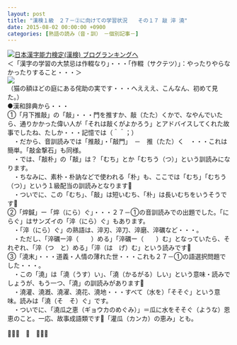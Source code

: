 ```yaml
---
layout: post
title: "漢検１級　２７－②に向けての学習状況　　その１７ 敲 淬 澆"
date: 2015-08-02 00:00:00 +0900
categories: [熟語の読み（音・訓）　－個別記事－]
---
```


[![](/syuusyuu9701/assets/images/漢検１級-２７－②に向けての学習状況-その１７-敲-淬-澆-br_c_3028_1.gif)](http://blog.with2.net/link.php?1659096:3028 "日本漢字能力検定(漢検) ブログランキングへ")[日本漢字能力検定(漢検) ブログランキングへ](http://blog.with2.net/link.php?1659096:3028)  
＜「漢字の学習の大禁忌は作輟なり」・・・「作輟（サクテツ）」：やったりやらなかったりすること・・・＞  
![](/syuusyuu9701/assets/images/漢検１級-２７－②に向けての学習状況-その１７-敲-淬-澆-719109a9fe104813537687e3766a4c76.jpg)  
（猫の額ほどの庭にある侘助の実です・・・へえええ、こんなん、初めて見た。）  
●漢和辞典から・・・  
①「月下推敲」の「敲」・・・門を推すか、敲（たた）くかで、なやんでいたら、通りかかった偉い人が「それは敲くがよかろう」とアドバイスしてくれた故事でしたね、たしか・・・記憶では（＾＾；）  
　・だから、音訓読みでは「推敲」・「敲門」　－　推（たた）く　・・・これは簡単。「敲金撃石」も同様。  
　・では、「敲朴」の「敲」は？「むち」とか「むちう（つ）」という訓読みになります。　  
　・ちなみに、素朴・朴訥などで使われる「朴」も、ここでは「むち」「むちう（つ）」という１級配当の訓読みとなります👋  
　・ついでに、この「むち」、「敲」は短いむち、「朴」は長いむちをいうそうです👋  
②「焠鍼」ー「焠（にら）ぐ」・・・２７－①の音訓読みでの出題でした。「にらぐ」はサンズイの「淬（にら）ぐ」もあります。  
　・「淬（にら）ぐ」の熟語は、淬刃、淬刀、淬磨、淬礪など・・・。  
　・ただし、「淬礪ー淬（　　）める」「淬礪ー（　　）む」となっていたら、それぞれ、「淬（つ　と）める」「淬（は　げ）む」という読みです👋  
③「澆末」・・・道義・人情の薄れた世・・・これも２７－①の語選択問題でした・・・。  
　・この「澆」は「澆（うす）い」、「澆（かるがる）しい」という意味・読みでしょうが、もう一つ、「澆」の訓読みがあります👋  
　・澆灌、澆漑、澆濯、澆花、澆地・・・すべて（水を）「そそぐ」という意味。読みは「澆（そ　そ）ぐ」です。  
　・ついでに、「澆瓜之恵（ギョウカのめぐみ）」＝瓜に水をそそぐ（ような）恩恵のこと。一応、故事成語類です👋「灌瓜（カンカ）の恵み」とも。  
  
👋👋👋　🐑　👋👋👋  
  
　　  